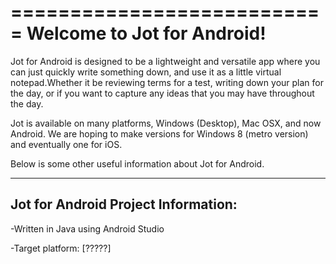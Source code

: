 ===========================
Welcome to Jot for Android!
===========================

Jot for Android is designed to be a lightweight and versatile app where you can just quickly write something down, and use it as a little virtual notepad.Whether it be reviewing terms for a test, writing down your plan for the day, or if you want to capture any ideas that you may have throughout the day.

Jot is available on many platforms, Windows (Desktop), Mac OSX, and now Android.
We are hoping to make versions for Windows 8 (metro version) and eventually one for iOS.

Below is some other useful information about Jot for Android.

------------------------------------
Jot for Android Project Information:
------------------------------------
-Written in Java using Android Studio

-Target platform: [?????]
